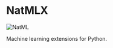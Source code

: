 # NatMLX

![NatML](https://raw.githubusercontent.com/natsuite/NatML/main/.media/wall.png)

Machine learning extensions for Python.